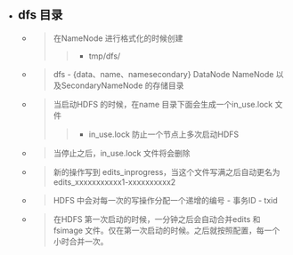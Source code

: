 

- ## dfs 目录
    - > 在NameNode 进行格式化的时候创建
        >> - tmp/dfs/
    - > dfs - {data、name、namesecondary}  DataNode NameNode 以及SecondaryNameNode 的存储目录
    - > 当启动HDFS 的时候，在name 目录下面会生成一个in_use.lock 文件
        >> - in_use.lock 防止一个节点上多次启动HDFS
    - > 当停止之后，in_use.lock 文件将会删除
    - > 新的操作写到 edits_inprogress，当这个文件写满之后自动更名为edits_xxxxxxxxxxx1-xxxxxxxxxx2
    - > HDFS 中会对每一次的写操作分配一个递增的编号 - 事务ID - txid
    - > 在HDFS 第一次启动的时候，一分钟之后会自动合并edits 和fsimage 文件。仅在第一次启动的时候。之后就按照配置，每一个小时合并一次。
    